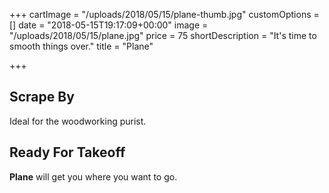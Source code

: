 +++
cartImage = "/uploads/2018/05/15/plane-thumb.jpg"
customOptions = []
date = "2018-05-15T19:17:09+00:00"
image = "/uploads/2018/05/15/plane.jpg"
price = 75
shortDescription = "It's time to smooth things over."
title = "Plane"

+++
## Scrape By

Ideal for the woodworking purist.

## Ready For Takeoff

**Plane** will get you where you want to go.
